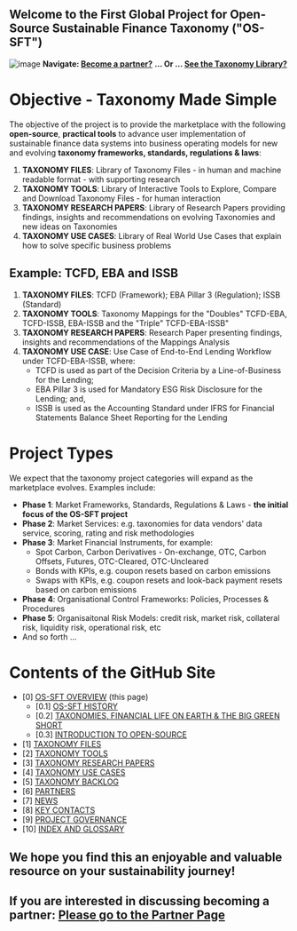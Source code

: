 ## Welcome to the First Global Project for Open-Source Sustainable Finance Taxonomy ("OS-SFT")

![image](https://user-images.githubusercontent.com/112073913/188821900-0c411acf-fbdd-4163-adc9-3ba4e2be78df.png)
**Navigate: [Become a partner?](https://github.com/FD-SustainableFinance/l6l-PARTNERS)**
**... Or ... [See the Taxonomy Library?](https://github.com/orgs/FD-SustainableFinance/projects/2)**

# Objective - Taxonomy Made Simple
The objective of the project is to provide the marketplace with the following **open-source**, **practical tools** to advance user implementation of sustainable finance data systems into business operating models for new and evolving **taxonomy frameworks, standards, regulations & laws**:

1. **TAXONOMY FILES**: Library of Taxonomy Files - in human and machine readable format - with supporting research
2. **TAXONOMY TOOLS**: Library of Interactive Tools to Explore, Compare and Download Taxonomy Files - for human interaction
3. **TAXONOMY RESEARCH PAPERS**: Library of Research Papers providing findings, insights and recommendations on evolving Taxonomies and new ideas on Taxonomies
4. **TAXONOMY USE CASES**: Library of Real World Use Cases that explain how to solve specific business problems

## Example: TCFD, EBA and ISSB
1. **TAXONOMY FILES**: TCFD (Framework); EBA Pillar 3 (Regulation); ISSB (Standard)
2. **TAXONOMY TOOLS**: Taxonomy Mappings for the "Doubles" TCFD-EBA, TCFD-ISSB, EBA-ISSB and the "Triple" TCFD-EBA-ISSB"
3. **TAXONOMY RESEARCH PAPERS**: Research Paper presenting findings, insights and recommendations of the Mappings Analysis
4. **TAXONOMY USE CASE**: Use Case of End-to-End Lending Workflow under TCFD-EBA-ISSB, where:
    - TCFD is used as part of the Decision Criteria by a Line-of-Business for the Lending;
    - EBA Pillar 3 is used for Mandatory ESG Risk Disclosure for the Lending; and,
    - ISSB is used as the Accounting Standard under IFRS for Financial Statements Balance Sheet Reporting for the Lending

# Project Types
We expect that the taxonomy project categories will expand as the marketplace evolves. Examples include:
- **Phase 1**: Market Frameworks, Standards, Regulations & Laws - **the initial focus of the OS-SFT project**
- **Phase 2**: Market Services: e.g. taxonomies for data vendors' data service, scoring, rating and risk methodologies
- **Phase 3**: Market Financial Instruments, for example:
  - Spot Carbon, Carbon Derivatives - On-exchange, OTC, Carbon Offsets, Futures, OTC-Cleared, OTC-Uncleared
  - Bonds with KPIs, e.g. coupon resets based on carbon emissions
  - Swaps with KPIs, e.g. coupon resets and look-back payment resets based on carbon emissions
- **Phase 4**: Organisational Control Frameworks: Policies, Processes & Procedures
- **Phase 5**: Organisaitonal Risk Models: credit risk, market risk, collateral risk, liquidity risk, operational risk, etc
- And so forth ...

# Contents of the GitHub Site
- [0] [OS-SFT OVERVIEW](https://github.com/FD-SustainableFinance/l0l-OS-SFT-OVERVIEW/blob/main/README.md) (this page)
  - [0.1] [OS-SFT HISTORY](https://github.com/FD-SustainableFinance/-0.1-OS-SFT-OVERVIEW-this-page-/blob/main/README.md)
  - [0.2] [TAXONOMIES, FINANCIAL LIFE ON EARTH & THE BIG GREEN SHORT](https://github.com/FD-SustainableFinance/l0.2l-TAXONOMIES-FINANCIAL-LIFE-ON-EARTH/blob/main/README.md)
  - [0.3] [INTRODUCTION TO OPEN-SOURCE](https://github.com/FD-SustainableFinance/0.3-INTRODUCTION-TO-OPEN-SOURCE/blob/main/README.md)
- [1] [TAXONOMY FILES](https://github.com/FD-SustainableFinance/01-TAXONOMY-FILES)
- [2] [TAXONOMY TOOLS](https://github.com/FD-SustainableFinance/02-TAXONOMY-TOOLS)
- [3] [TAXONOMY RESEARCH PAPERS](https://github.com/FD-SustainableFinance/03-TAXONOMY-RESEARCH-PAPERS)
- [4] [TAXONOMY USE CASES](https://github.com/FD-SustainableFinance/04-TAXONOMY-USE-CASES)
- [5] [TAXONOMY BACKLOG](https://github.com/FD-SustainableFinance/05-TAXONOMY-BACKLOG)
- [6] [PARTNERS](https://github.com/FD-SustainableFinance/06-PARTNERS)
- [7] [NEWS](https://github.com/FD-SustainableFinance/07-NEWS)
- [8] [KEY CONTACTS](https://github.com/FD-SustainableFinance/08-KEY-CONTACTS)
- [9] [PROJECT GOVERNANCE](https://github.com/FD-SustainableFinance/09-PROJECT-GOVERNANCE)
- [10] [INDEX AND GLOSSARY](https://github.com/FD-SustainableFinance/10-INDEX-AND-GLOSSARY/blob/main/README.md)

We hope you find this an enjoyable and valuable resource on your sustainability journey!
--
## If you are interested in discussing becoming a partner: [Please go to the Partner Page](https://github.com/FD-SustainableFinance/06-PARTNERS)
